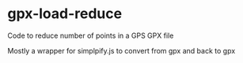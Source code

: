 # gpx-load-reduce
Code to reduce number of points in a GPS GPX file

Mostly a wrapper for simplpify.js to convert from gpx and back to gpx

